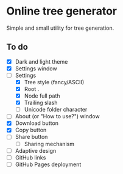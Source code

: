 # Online tree generator

Simple and small utility for tree generation.

## To do

- [x] Dark and light theme
- [x] Settings window
- [ ] Settings
  - [x] Tree style (fancy/ASCII)
  - [x] Root .
  - [x] Node full path
  - [x] Trailing slash
  - [ ] Unicode folder character
- [ ] About (or "How to use?") window
- [x] Download button
- [x] Copy button
- [ ] Share button
  - [ ] Sharing mechanism
- [ ] Adaptive design
- [ ] GitHub links
- [ ] GitHub Pages deployment
